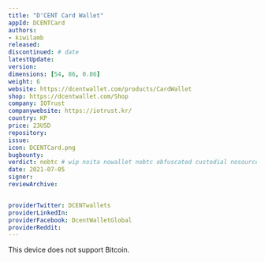```yaml
---
title: "D'CENT Card Wallet"
appId: DCENTCard
authors:
- kiwilamb
released: 
discontinued: # date
latestUpdate:
version:
dimensions: [54, 86, 0.86]
weight: 6
website: https://dcentwallet.com/products/CardWallet
shop: https://dcentwallet.com/Shop
company: IOTrust
companywebsite: https://iotrust.kr/
country: KP
price: 23USD
repository: 
issue:
icon: DCENTCard.png
bugbounty:
verdict: nobtc # wip noita nowallet nobtc obfuscated custodial nosource nonverifiable reproducible bounty defunct
date: 2021-07-05
signer:
reviewArchive:


providerTwitter: DCENTwallets
providerLinkedIn: 
providerFacebook: DcentWalletGlobal
providerReddit: 
---
```


This device does not support Bitcoin.
